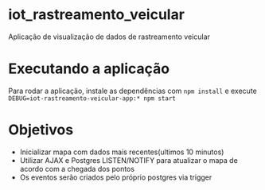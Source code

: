 # iot_rastreamento_veicular
Aplicação de visualização de dados de rastreamento veicular

# Executando a aplicação
Para rodar a aplicação, instale as dependências com `npm install` e execute `DEBUG=iot-rastreamento-veicular-app:* npm start`

# Objetivos
- Inicializar mapa com dados mais recentes(ultimos 10 minutos)
- Utilizar AJAX e Postgres LISTEN/NOTIFY para atualizar o mapa de acordo com a chegada dos pontos
- Os eventos serão criados pelo próprio postgres via trigger
